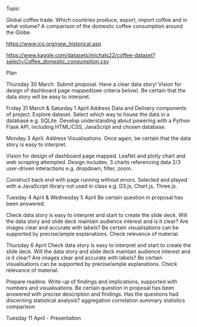 
Topic

Global coffee trade.
Which countries produce, export, import coffee and in what volume?
A comparison of the domestic coffee consumption around the Globe.

https://www.ico.org/new_historical.asp

https://www.kaggle.com/datasets/michals22/coffee-dataset?select=Coffee_domestic_consumption.csv

Plan

Thursday 30 March.
Submit proposal.
Have a clear data story!
Vision for design of dashboard page mapped(see criteria below).
Be certain that the data story will be easy to interpret.

Friday 31 March & Saturday 1 April
Address Data and Delivery components of project.
Explore dataset.
Select which way to house the data in a database e.g. SQLite.
Develop understanding about powering with a Python Flask API, including HTML/CSS, JavaScript and chosen database.

Monday 3 April.
Address Visualisations.
Once again, be certain that the data story is easy to interpret.

Vision for design of dashboard page mapped.
Leaflet and plotly chart and web scraping attempted.
Design includes;
3 charts referencing data
2/3 user-driven interactions e.g. dropdown, filter, zoom.

Construct back end with page running without errors.
Selected and played with a JavaScript library not used in class e.g. D3.js, Chart.js, Three.js.


Tuesday 4 April & Wednesday 5 April
Be certain question in proposal has been answered.

Check data story is easy to interpret and start to create the slide deck.
Will the data story and slide deck maintain audience interest and is it clear?
Are images clear and accurate with labels?
Be certain visualisations can be supported by precise/ample explanations.
Check relevance of material.


Thursday 6 April
Check data story is easy to interpret and start to create the slide deck.
Will the data story and slide deck maintain audience interest and is it clear?
Are images clear and accurate with labels?
Be certain visualisations can be supported by precise/ample explanations.
Check relevance of material.

Prepare readme.
Write-up of findings and implications, supported with numbers and visualisations.
Be certain question in proposal has been answered with precise description and findings.
Has the questions had discerning statistical analysis?
aggregation 
correlation
summary statistics
comparison

Tuesday 11 April - Presentation


